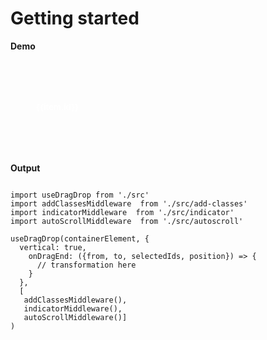 # Getting started


<script setup>
import { ref, shallowRef, triggerRef, watch, watchEffect, reactive, customRef, onMounted, toRef, computed, defineComponent } from 'vue'
import data from './MOCK_DATA_COLORS.json'

import useDragDrop from './src'
import addClassesMiddleware  from './src/add-classes'
import indicatorMiddleware  from './src/indicator'
import autoScrollMiddleware  from './src/autoscroll'
import dragImageMiddleware  from './src/drag-image'
import { moveTreeNodesById }  from './src/utils'

const root = ref({id: "root", children: data})
const container = ref(null)

onMounted(() => {
  useDragDrop(container.value, {
  vertical: false,
  dropPositionFn: ({ target, from }) =>  'around',
    onDragEnd: ({from, to, selectedElements, position}) => {
      const index = parseInt(to.getAttribute('data-index'))
      const toId = to.getAttribute('data-id')
      const selectedIds = selectedElements.map((e) => e.getAttribute('data-id'))
      if (position === 'after'){
        moveTreeNodesById(root.value, 'root', selectedIds, index)
      } else if (position === 'before'){
        moveTreeNodesById(root.value, 'root', selectedIds, index)
      }
    }},[addClassesMiddleware(), indicatorMiddleware(), autoScrollMiddleware(), dragImageMiddleware({minElements: 1})])
})
</script>


**Demo**

<div ref='container' style='overflow: scroll; max-height: 400px;  position: relative;'>
  <div  style='display: flex; flex-wrap: wrap; gap: 2px; width: calc((140px + 2px) * 10);'>
    <transition-group name="list">
      <div v-for="(item, index) in root.children" draggable="false"  :key='item.id' :data-index='index' :data-id='item.id' >
        <div style='width: 140px; height: 140px;  padding: 5px; font-size: 13px; border-radius: 4px; display: flex;  text-align: center; align-items: center; justify-content: center; font-weight: bold; color: #fff;' :style='{background: item.id}'><span>{{item.id}}</span></div>
      </div>
    </transition-group>
  </div>
</div>

<style>
  [draggable="true"], .dragging { opacity: 0.5; }
[draggable] {  cursor: grab; }
/* not working in chrome due to: https://issues.chromium.org/issues/40191172 */
[draggable="true"] {  cursor: grabbing!important; }

.list-move, /* apply transition to moving elements */
.list-enter-active,
.list-leave-active {
  transition: all 0.2s cubic-bezier(.57,.03,.51,.94);
}

.list-enter-from,
.list-leave-to {
  opacity: 0;
  transform: translateX(30px);
}

.list-leave-active {
  position: absolute;
}

</style>


**Output**

```js{4}

import useDragDrop from './src'
import addClassesMiddleware  from './src/add-classes'
import indicatorMiddleware  from './src/indicator'
import autoScrollMiddleware  from './src/autoscroll'

useDragDrop(containerElement, {
  vertical: true,
    onDragEnd: ({from, to, selectedIds, position}) => {
      // transformation here
    }
  },
  [ 
   addClassesMiddleware(),
   indicatorMiddleware(), 
   autoScrollMiddleware()]
)

```
